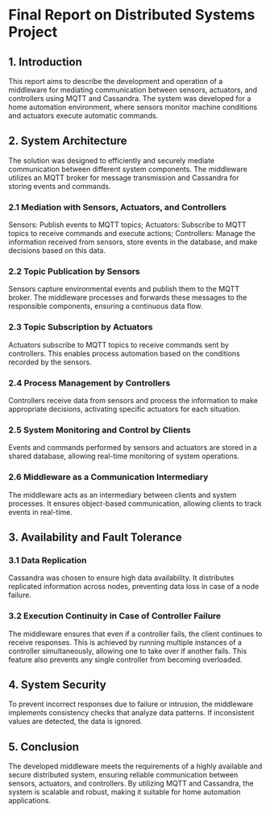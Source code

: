 # Final Report on Distributed Systems Project
## 1. Introduction
This report aims to describe the development and operation of a middleware for mediating communication between sensors, actuators, and controllers using MQTT and Cassandra.
The system was developed for a home automation environment, where sensors monitor machine conditions and actuators execute automatic commands.

## 2. System Architecture
The solution was designed to efficiently and securely mediate communication between different system components. The middleware utilizes an MQTT broker for message transmission and Cassandra for storing events and commands.

### 2.1 Mediation with Sensors, Actuators, and Controllers
Sensors: Publish events to MQTT topics;
Actuators: Subscribe to MQTT topics to receive commands and execute actions;
Controllers: Manage the information received from sensors, store events in the database, and make decisions based on this data.

### 2.2 Topic Publication by Sensors
Sensors capture environmental events and publish them to the MQTT broker. The middleware processes and forwards these messages to the responsible components, ensuring a continuous data flow.

### 2.3 Topic Subscription by Actuators
Actuators subscribe to MQTT topics to receive commands sent by controllers. This enables process automation based on the conditions recorded by the sensors.

### 2.4 Process Management by Controllers
Controllers receive data from sensors and process the information to make appropriate decisions, activating specific actuators for each situation.

### 2.5 System Monitoring and Control by Clients
Events and commands performed by sensors and actuators are stored in a shared database, allowing real-time monitoring of system operations.

### 2.6 Middleware as a Communication Intermediary
The middleware acts as an intermediary between clients and system processes. It ensures object-based communication, allowing clients to track events in real-time.

## 3. Availability and Fault Tolerance
### 3.1 Data Replication
Cassandra was chosen to ensure high data availability. It distributes replicated information across nodes, preventing data loss in case of a node failure.

### 3.2 Execution Continuity in Case of Controller Failure
The middleware ensures that even if a controller fails, the client continues to receive responses. This is achieved by running multiple instances of a controller simultaneously, allowing one to take over if another fails. This feature also prevents any single controller from becoming overloaded.

## 4. System Security
To prevent incorrect responses due to failure or intrusion, the middleware implements consistency checks that analyze data patterns. If inconsistent values are detected, the data is ignored.

## 5. Conclusion
The developed middleware meets the requirements of a highly available and secure distributed system, ensuring reliable communication between sensors, actuators, and controllers. By utilizing MQTT and Cassandra, the system is scalable and robust, making it suitable for home automation applications.



